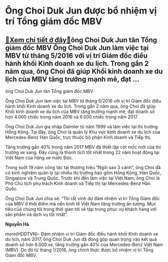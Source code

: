 Ông Choi Duk Jun được bổ nhiệm vị trí Tổng giám đốc MBV
=======================================================

[:gift:Xem chi tiết ở đây:gift:](https://hddtvn.com/ong-choi-duk-jun-duoc-bo-nhiem-vi-tri-tong-giam-doc-mbv/)ông Choi Duk Jun tân Tổng giám đốc MBV Ông Choi Duk Jun làm việc tại MBV từ tháng 5/2016 với vị trí Giám đốc điều hành khối Kinh doanh xe du lịch. Trong gần 2 năm qua, ông Choi đã giúp Khối kinh doanh xe du lịch của MBV tăng trưởng mạnh mẽ, đạt …
------------------------------------------------------------------------------------------------------------------------------------------------------------------------------------------------------------------------------------------------------







 






 ông Choi Duk Jun tân Tổng giám đốc MBV 


Ông Choi Duk Jun làm việc tại MBV từ tháng 5/2016 với vị trí Giám đốc điều hành khối Kinh doanh xe du lịch. Trong gần 2 năm qua, ông Choi đã giúp Khối kinh doanh xe du lịch của MBV tăng trưởng mạnh mẽ, đạt doanh số hơn 4.000 chiếc trong năm 2016 và 6.000 chiếc trong năm 2017. 


Ông Choi Duk Jun gia nhập Daimler từ năm 1999 và làm việc tại thị trường Hồng Kông. Tại đây, ông Choi là quản lý Khu vực kinh doanh xe du lịch của Mercedes-Benz Hàn Quốc, trực thuộc bộ phận Kinh doanh và Tiếp thị. 











 








 


Tăng trưởng gần 40% trong năm 2017 MBV đã thiết lập cột mốc mới của thị trường xe sang. Đây cũng là thành tích tốt nhất trong 22 năm hoạt động tại Việt Nam của hãng xe nước Đức. 


 







Trong suốt 19 năm công tác tại thương hiệu “Ngôi sao 3 cánh”, ông Choi đã có kinh nghiệm quản lý tại nhiều thị trường bao gồm Hồng Kông, Hàn Quốc, Singapore và Trung Quốc. Trước khi đến làm việc tại Việt Nam, ông Choi là Phó Chủ tịch phụ trách Kinh doanh và Tiếp thị tại Mercedes-Benz Hàn Quốc. 


Ông Choi Duk Jun chia sẻ: “Tôi rất vinh dự đảm nhiệm vị trí Tổng Giám đốc của MBV ở thời điểm mà nền kinh tế Việt Nam tăng trưởng ấn tượng. Mục tiêu của chúng tôi trong thời gian tới sẽ tập trung phục vụ khách hàng với sản phẩm và dịch vụ tốt nhất”.




**Nguyễn Hà**



more(HDDTVN)- Đảm nhiệm vị trí Giám đốc điều hành khối Kinh doanh xe du lịch, năm 2017, ông Choi Duk Jun đã đóng góp quan trọng vào kết quả doanh số hơn 6.000 xe, tăng trưởng gần 40% của Mercedes-Benz Việt Nam (MBV). Do đó từ tháng 1/2018, ông chính thức được bổ nhiệm vị trí Tổng Giám đốc MBV.

